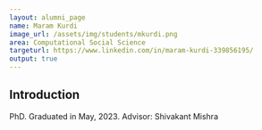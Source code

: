 ```yaml
---
layout: alumni_page
name: Maram Kurdi
image_url: /assets/img/students/mkurdi.png
area: Computational Social Science
targeturl: https://www.linkedin.com/in/maram-kurdi-339856195/
output: true
---
```


## Introduction

PhD. Graduated in May, 2023. 
Advisor: Shivakant Mishra

